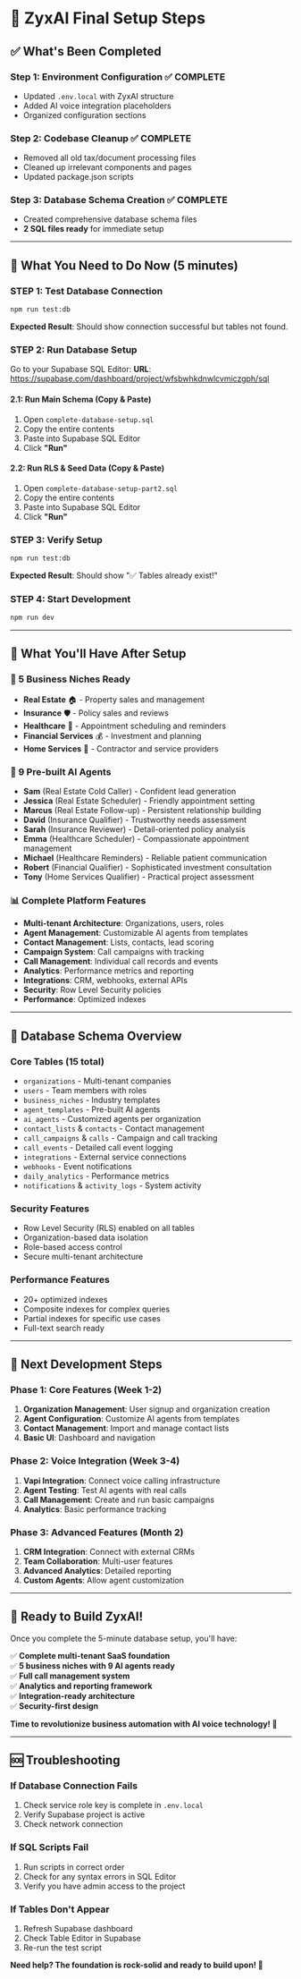 # 🚀 ZyxAI Final Setup Steps

## **✅ What's Been Completed**

### **Step 1: Environment Configuration** ✅ COMPLETE
- Updated `.env.local` with ZyxAI structure
- Added AI voice integration placeholders
- Organized configuration sections

### **Step 2: Codebase Cleanup** ✅ COMPLETE  
- Removed all old tax/document processing files
- Cleaned up irrelevant components and pages
- Updated package.json scripts

### **Step 3: Database Schema Creation** ✅ COMPLETE
- Created comprehensive database schema files
- **2 SQL files ready** for immediate setup

---

## **🔄 What You Need to Do Now (5 minutes)**

### **STEP 1: Test Database Connection**

```bash
npm run test:db
```

**Expected Result**: Should show connection successful but tables not found.

### **STEP 2: Run Database Setup**

Go to your Supabase SQL Editor:
**URL**: https://supabase.com/dashboard/project/wfsbwhkdnwlcvmiczgph/sql

#### **2.1: Run Main Schema** (Copy & Paste)
1. Open `complete-database-setup.sql`
2. Copy the entire contents
3. Paste into Supabase SQL Editor
4. Click **"Run"**

#### **2.2: Run RLS & Seed Data** (Copy & Paste)
1. Open `complete-database-setup-part2.sql`
2. Copy the entire contents  
3. Paste into Supabase SQL Editor
4. Click **"Run"**

### **STEP 3: Verify Setup**

```bash
npm run test:db
```

**Expected Result**: Should show "✅ Tables already exist!"

### **STEP 4: Start Development**

```bash
npm run dev
```

---

## **🎯 What You'll Have After Setup**

### **🏢 5 Business Niches Ready**
- **Real Estate** 🏠 - Property sales and management
- **Insurance** 🛡️ - Policy sales and reviews  
- **Healthcare** 🏥 - Appointment scheduling and reminders
- **Financial Services** 💰 - Investment and planning
- **Home Services** 🔧 - Contractor and service providers

### **🤖 9 Pre-built AI Agents**
- **Sam** (Real Estate Cold Caller) - Confident lead generation
- **Jessica** (Real Estate Scheduler) - Friendly appointment setting
- **Marcus** (Real Estate Follow-up) - Persistent relationship building
- **David** (Insurance Qualifier) - Trustworthy needs assessment
- **Sarah** (Insurance Reviewer) - Detail-oriented policy analysis
- **Emma** (Healthcare Scheduler) - Compassionate appointment management
- **Michael** (Healthcare Reminders) - Reliable patient communication
- **Robert** (Financial Qualifier) - Sophisticated investment consultation
- **Tony** (Home Services Qualifier) - Practical project assessment

### **📊 Complete Platform Features**
- **Multi-tenant Architecture**: Organizations, users, roles
- **Agent Management**: Customizable AI agents from templates
- **Contact Management**: Lists, contacts, lead scoring
- **Campaign System**: Call campaigns with tracking
- **Call Management**: Individual call records and events
- **Analytics**: Performance metrics and reporting
- **Integrations**: CRM, webhooks, external APIs
- **Security**: Row Level Security policies
- **Performance**: Optimized indexes

---

## **🔧 Database Schema Overview**

### **Core Tables** (15 total)
- `organizations` - Multi-tenant companies
- `users` - Team members with roles  
- `business_niches` - Industry templates
- `agent_templates` - Pre-built AI agents
- `ai_agents` - Customized agents per organization
- `contact_lists` & `contacts` - Contact management
- `call_campaigns` & `calls` - Campaign and call tracking
- `call_events` - Detailed call event logging
- `integrations` - External service connections
- `webhooks` - Event notifications
- `daily_analytics` - Performance metrics
- `notifications` & `activity_logs` - System activity

### **Security Features**
- Row Level Security (RLS) enabled on all tables
- Organization-based data isolation
- Role-based access control
- Secure multi-tenant architecture

### **Performance Features**
- 20+ optimized indexes
- Composite indexes for complex queries
- Partial indexes for specific use cases
- Full-text search ready

---

## **🚀 Next Development Steps**

### **Phase 1: Core Features** (Week 1-2)
1. **Organization Management**: User signup and organization creation
2. **Agent Configuration**: Customize AI agents from templates
3. **Contact Management**: Import and manage contact lists
4. **Basic UI**: Dashboard and navigation

### **Phase 2: Voice Integration** (Week 3-4)
1. **Vapi Integration**: Connect voice calling infrastructure
2. **Agent Testing**: Test AI agents with real calls
3. **Call Management**: Create and run basic campaigns
4. **Analytics**: Basic performance tracking

### **Phase 3: Advanced Features** (Month 2)
1. **CRM Integration**: Connect with external CRMs
2. **Team Collaboration**: Multi-user features
3. **Advanced Analytics**: Detailed reporting
4. **Custom Agents**: Allow agent customization

---

## **🎉 Ready to Build ZyxAI!**

Once you complete the 5-minute database setup, you'll have:

✅ **Complete multi-tenant SaaS foundation**  
✅ **5 business niches with 9 AI agents ready**  
✅ **Full call management system**  
✅ **Analytics and reporting framework**  
✅ **Integration-ready architecture**  
✅ **Security-first design**  

**Time to revolutionize business automation with AI voice technology! 🚀**

---

## **🆘 Troubleshooting**

### **If Database Connection Fails**
1. Check service role key is complete in `.env.local`
2. Verify Supabase project is active
3. Check network connection

### **If SQL Scripts Fail**
1. Run scripts in correct order
2. Check for any syntax errors in SQL Editor
3. Verify you have admin access to the project

### **If Tables Don't Appear**
1. Refresh Supabase dashboard
2. Check Table Editor in Supabase
3. Re-run the test script

**Need help? The foundation is rock-solid and ready to build upon! 🎯**
